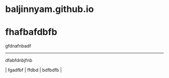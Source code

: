 # baljinnyam.github.io

# fhafbafdbfb
 gfdnafnbadf
 
 
 -------------------------------
 
 dfabfdnbjfnb
 
 | fgadfbf | ffdbd | bdfbdfb |

